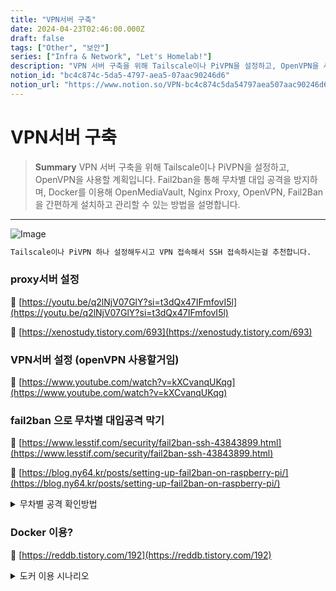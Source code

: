 ```yaml
---
title: "VPN서버 구축"
date: 2024-04-23T02:46:00.000Z
draft: false
tags: ["Other", "보안"]
series: ["Infra & Network", "Let's Homelab!"]
description: "VPN 서버 구축을 위해 Tailscale이나 PiVPN을 설정하고, OpenVPN을 사용할 계획입니다. Fail2ban을 통해 무차별 대입 공격을 방지하며, Docker를 이용해 OpenMediaVault, Nginx Proxy, OpenVPN, Fail2Ban을 간편하게 설치하고 관리할 수 있는 방법을 설명합니다."
notion_id: "bc4c874c-5da5-4797-aea5-07aac90246d6"
notion_url: "https://www.notion.so/VPN-bc4c874c5da54797aea507aac90246d6"
---
```


# VPN서버 구축

> **Summary**
> VPN 서버 구축을 위해 Tailscale이나 PiVPN을 설정하고, OpenVPN을 사용할 계획입니다. Fail2ban을 통해 무차별 대입 공격을 방지하며, Docker를 이용해 OpenMediaVault, Nginx Proxy, OpenVPN, Fail2Ban을 간편하게 설치하고 관리할 수 있는 방법을 설명합니다.

---

![Image](https://prod-files-secure.s3.us-west-2.amazonaws.com/09ccd4d5-876c-4bba-bbdf-cc77a0a11257/b6b1a443-6818-461f-a471-41cfdbe46783/Untitled.png?X-Amz-Algorithm=AWS4-HMAC-SHA256&X-Amz-Content-Sha256=UNSIGNED-PAYLOAD&X-Amz-Credential=ASIAZI2LB4666UK6PROP%2F20250724%2Fus-west-2%2Fs3%2Faws4_request&X-Amz-Date=20250724T101907Z&X-Amz-Expires=3600&X-Amz-Security-Token=IQoJb3JpZ2luX2VjEAIaCXVzLXdlc3QtMiJHMEUCIHhBUd%2BQEGpfF5pg4pQthNdViEXpnuiTK8Arf56pQta%2FAiEAnUJc%2BgUUi%2Bei3QpMPs1eCEN73R7vShJpqe28UQ6530Iq%2FwMIKhAAGgw2Mzc0MjMxODM4MDUiDOZjUCznXV61QnkXBircA3gMyrCIKK9s4eSmaW4M%2Faf%2BLIEX0SdiJel6cEaOhTjpgUhSBWO1Zg%2B4cvT1gB0HOC1Z5cijoCePBTu0BqlYeYZYIT6klopcd4MnkIM5%2FBcC%2FKf1%2FlyZRzdUtTCUcYAKysO86z0F3EuFKTmIaeB2d0UMxXyJARnJJizkAwCx%2FqDZIV0i7wXKN832ZmV50nZOCvZx781ekw8AGp9%2B8x%2BpA4dv5arKZtXp05OTB4TAD329RTBgylO96P3ZwnoP%2FnULPOjTvKxG5N9lJFQ1Ttx%2BaKuIDwV0g7UHaoC24%2FwG0KC20YX%2FXh%2FTQCk8SExOgmi3I2knQLGMY9fPKoIbq6q3ktmTbO9VTN1VKyVZVZQBgfYDSgfrtOOLyBq4hrH7JrfwJA%2FPdh22OcHDHmcXxXvMMpOFVCmuMreXtSyRTPi%2FlYVquGD0ZPT1vJQXAL%2BsrdjL2fAkTFRQONm24tq5k04eKfR46uZcBW0Nmo2RjtJXpM2nuck0axW54AxiEqzc8gwwWHA5OcLX4W3Q8t1PnIOXT7UdOiKIYT1yGX9OfgSGRVIZQBFw1qQtbsnsDEE0TlMlAP%2FsJ57XNGnb427JCUI8%2FWTOcbWATvFRo0tETR9E4ggaLCqEm%2FPPQdnbW9WdMJf2h8QGOqUBnn71IPCieY%2Bafj8gY7TNlbGRjBXDONKqiME1Gm8x0rp95Kdg4gCEx3R4aJGu4vOFn1NoWuARvOnGmnAudU28hd9BomhNryvMucAMZ6mS05FL5Vd8rIsIX1OSrcdxvFw9VYe7oCuTGVsKKBBFR4%2B%2B%2BwcZA6PiAj8j0kiV6ZNDlbZyPek8P8MTzXRhUDsqfmPoTh0lOm62blRj6kvhm4OURWUvnSoj&X-Amz-Signature=2ef5b1f0f547c0b21565216fed0f3641d1c8dd80838d633f5977622e4c68ba09&X-Amz-SignedHeaders=host&x-amz-checksum-mode=ENABLED&x-id=GetObject)

```latex
Tailscale이나 PiVPN 하나 설정해두시고 VPN 접속해서 SSH 접속하시는걸 추천합니다.
```

### proxy서버 설정

🔗 [https://youtu.be/q2lNjV07GlY?si=t3dQx47IFmfovI5l](https://youtu.be/q2lNjV07GlY?si=t3dQx47IFmfovI5l)

🔗 [https://xenostudy.tistory.com/693](https://xenostudy.tistory.com/693)

### VPN서버 설정 (openVPN 사용할거임)

🔗 [https://www.youtube.com/watch?v=kXCvanqUKqg](https://www.youtube.com/watch?v=kXCvanqUKqg)

### fail2ban 으로 무차별 대입공격 막기

🔗 [https://www.lesstif.com/security/fail2ban-ssh-43843899.html](https://www.lesstif.com/security/fail2ban-ssh-43843899.html)

🔗 [https://blog.ny64.kr/posts/setting-up-fail2ban-on-raspberry-pi/](https://blog.ny64.kr/posts/setting-up-fail2ban-on-raspberry-pi/)

<details>
<summary>무차별 공격 확인방법</summary>

# Fail2ban의 필요성

설치에 앞서 먼저 Fail2ban의 필요성을 알아봅시다.

만약 라즈베리파이가 외부 네트워크에 연결되어 있다면 아래 명령어를 한번 실행해 보세요.

```latex
journalctl -f
```

![Image](https://blog.ny64.kr/posts/setting-up-fail2ban-on-raspberry-pi/images/journalctl%20-f.png)

**journalctl -f 실행 결과**

저는 이미 **Fail2ban**과 **OTP** 설정이 완료되어 있어 로그인 시도는 보이지 않지만, 이러한 보안 설정이 되어있지 않을 경우에는

`Failed password for XXX from X.X.X.X port XXX` 이러한 식으로 **무차별 대입 공격 시도**가 수없이 들어오는 것을 확인할 수 있습니다.

~~**글로벌한 내 서버!**~~

Fail2ban이 이러한 SSH 로그인 시도를 필터를 통해 걸러주고, 자동으로 차단 해주는 역할을 합니다.

</details>

### Docker 이용?

🔗 [https://reddb.tistory.com/192](https://reddb.tistory.com/192)

<details>
<summary>도커 이용 시나리오</summary>

라즈베리파이에 OpenMediaVault와 함께 Nginx Proxy, OpenVPN, Fail2Ban을 Docker를 사용하여 간편하게 설치하고 관리할 수 있습니다. 다음은 그 과정을 단계별로 설명한 것입니다.

1. 라즈베리파이에 Docker 설치
```plain text
Copy codecurl -sSL https://get.docker.com | sh
sudo usermod -aG docker pi

```

1. Docker Compose 설치
```plain text
Copy codesudo apt-get install libffi-dev libssl-dev python3 python3-pip
sudo pip3 install docker-compose

```

1. OpenMediaVault Docker 컨테이너 실행
```plain text
Copy codedocker run -d --name openmediavault \
  --net=host \
  --privileged \
  -v /sys/fs/cgroup:/sys/fs/cgroup:ro \
  -v /dev/disk/by-label/DATA:/DATA \
  -v /dev/disk/by-label/BACKUP:/BACKUP \
  linuxserver/openmediavault

```

1. Nginx Proxy Manager Docker 컨테이너 실행
```plain text
Copy codedocker run -d \
  --name nginx-proxy-manager \
  -p 80:80 \
  -p 443:443 \
  -v /path/to/config:/config \
  -v /path/to/letsencrypt:/etc/letsencrypt \
  jc21/nginx-proxy-manager

```

1. OpenVPN Docker 컨테이너 실행
```plain text
Copy codedocker run -d \
  --name openvpn \
  --cap-add=NET_ADMIN \
  -e OPENVPN_PROVIDER=ovpn_udp \
  -v /path/to/openvpn-data:/etc/openvpn \
  -p 1194:1194/udp \
  kylemanna/openvpn

```

1. Fail2Ban Docker 컨테이너 실행
```plain text
Copy codedocker run -d \
  --name fail2ban \
  --cap-add NET_ADMIN \
  --cap-add NET_RAW \
  --network host \
  -v /path/to/fail2ban/data:/data \
  -v /var/log:/var/log:ro \
  crazymax/fail2ban:latest

```

이제 각 서비스의 설정 파일을 적절히 수정하고, Nginx Proxy Manager를 통해 OpenMediaVault 웹 인터페이스에 접속할 수 있도록 설정합니다.

또한, OpenVPN을 통해 외부에서 안전하게 NAS에 접속할 수 있고, Fail2Ban을 통해 SSH, OpenVPN, Nginx Proxy Manager 등에 대한 무차별 대입 공격을 차단할 수 있습니다.

Docker를 사용하면 각 서비스를 독립적인 컨테이너로 실행할 수 있어 설치와 관리가 간편해지며, 필요에 따라 쉽게 업데이트하거나 백업할 수 있습니다.

</details>

